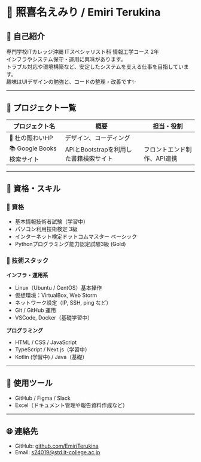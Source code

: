 # 🌸 照喜名えみり / Emiri Terukina

## 🧩 自己紹介
専門学校ITカレッジ沖縄 ITスペシャリスト科 情報工学コース 2年  
インフラやシステム保守・運用に興味があります。  
トラブル対応や環境構築など、安定したシステムを支える仕事を目指しています。  
趣味はUIデザインの勉強と、コードの整理・改善です✨

---

## 💼 プロジェクト一覧
| プロジェクト名 | 概要 | 担当・役割 |
|----------------|------|-------------|
| 🎨 杜の賑わいHP | デザイン、コーディング |
| 📚 Google Books検索サイト | APIとBootstrapを利用した書籍検索サイト | フロントエンド制作、API連携 |

---

## 🧠 資格・スキル
### 📘 資格
- 基本情報技術者試験（学習中）
- パソコン利用技術検定 3級
- インターネット検定ドットコムマスター ベーシック
- Pythonプログラミング能力認定試験3級 (Gold)

### 🔧 技術スタック
**インフラ・運用系**
- Linux（Ubuntu / CentOS）基本操作
- 仮想環境：VirtualBox, Web Storm
- ネットワーク設定（IP, SSH, ping など）
- Git / GitHub 運用
- VSCode, Docker（基礎学習中）

**プログラミング**
- HTML / CSS / JavaScript
- TypeScript / Next.js（学習中）
- Kotlin (学習中) / Java（基礎）

---

## 🧰 使用ツール
- GitHub / Figma / Slack  
- Excel（ドキュメント管理や報告資料作成など）

---

## 🌐 連絡先
- GitHub: [github.com/EmiriTerukina](https://github.com/itc-s24019)  
- Email: s24019@std.it-college.ac.jp
